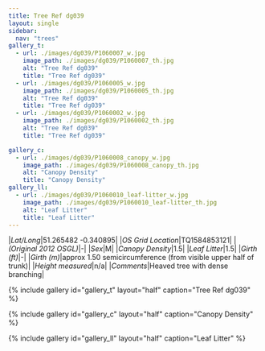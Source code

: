 ```yaml
---
title: Tree Ref dg039
layout: single
sidebar:
  nav: "trees"
gallery_t: 
  - url: ./images/dg039/P1060007_w.jpg
    image_path: ./images/dg039/P1060007_th.jpg
    alt: "Tree Ref dg039"
    title: "Tree Ref dg039"
  - url: ./images/dg039/P1060005_w.jpg
    image_path: ./images/dg039/P1060005_th.jpg
    alt: "Tree Ref dg039"
    title: "Tree Ref dg039"
  - url: ./images/dg039/P1060002_w.jpg
    image_path: ./images/dg039/P1060002_th.jpg
    alt: "Tree Ref dg039"
    title: "Tree Ref dg039"

gallery_c:
  - url: ./images/dg039/P1060008_canopy_w.jpg
    image_path: ./images/dg039/P1060008_canopy_th.jpg
    alt: "Canopy Density"
    title: "Canopy Density"
gallery_ll:
  - url: ./images/dg039/P1060010_leaf-litter_w.jpg
    image_path: ./images/dg039/P1060010_leaf-litter_th.jpg
    alt: "Leaf Litter"
    title: "Leaf Litter"
---
```


|*Lat/Long*|51.265482 -0.340895|
|*OS Grid Location*|TQ1584853121|
|*(Original 2012 OSGL)*|-|
|*Sex*|M|
|*Canopy Density*|1.5|
|*Leaf Litter*|1.5|
|*Girth (ft)*|-|
|*Girth (m)*|approx 1.50 semicircumference (from visible upper half of trunk)|
|*Height measured*|n/a|
|*Comments*|Heaved tree with dense branching|

{% include gallery id="gallery_t" layout="half" caption="Tree Ref dg039" %}

{% include gallery id="gallery_c" layout="half" caption="Canopy Density" %}

{% include gallery id="gallery_ll" layout="half" caption="Leaf Litter" %}


